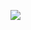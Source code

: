 
[![](https://img.shields.io/badge/Telegram-2CA5E0?style=for-the-badge&logo=telegram&logoColor=white)](https://t.me/snowfallite)



